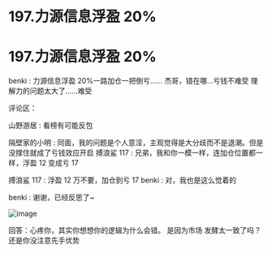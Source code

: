 # 197.力源信息浮盈 20%

# 197.力源信息浮盈 20%

benki : 力源信息浮盈 20%一路加仓一把倒亏…… 杰哥，错在哪…亏钱不难受 理解力的问题太大了……难受

评论区：

山野游居 : 看榜有可能反包

隔壁家的小明 : 同面，我的问题是个人意淫，主观觉得是大分歧而不是退潮。但是没撑住就成了亏钱效应开启 搏浪鲨 117 : 兄弟，我和你一模一样，连加仓位置都一样，浮盈 12 变成亏 17

搏浪鲨 117 : 浮盈 12 万不要，加仓到亏 17 benki : 对，我也是这么觉着的

benki : 谢谢，已经反思了~

![image](img/Image_077.png)

回答：心疼你，其实你想想你的逻辑为什么会错。 是因为市场 发酵太一致了吗？ 还是你没注意先手优势